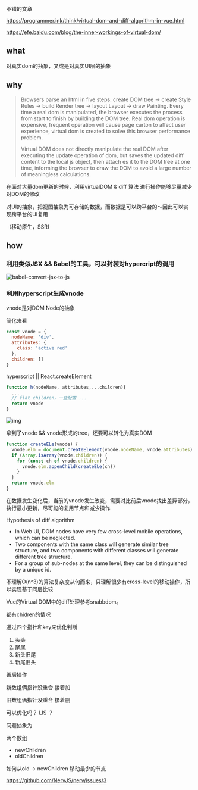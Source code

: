 不错的文章

https://programmer.ink/think/virtual-dom-and-diff-algorithm-in-vue.html

https://efe.baidu.com/blog/the-inner-workings-of-virtual-dom/



## what

对真实dom的抽象，又或是对真实UI层的抽象



## why

> Browsers parse an html in five steps: create DOM tree -> create Style Rules -> build Render tree -> layout Layout -> draw Painting. Every time a real dom is manipulated, the browser executes the process from start to finish by building the DOM tree. Real dom operation is expensive, frequent operation will cause page carton to affect user experience, virtual dom is created to solve this browser performance problem.
>
> Virtual DOM does not directly manipulate the real DOM after executing the update operation of dom, but saves the updated diff content to the local js object, then attach es it to the DOM tree at one time, informing the browser to draw the DOM to avoid a large number of meaningless calculations.

在面对大量dom更新的时候，利用virtualDOM & diff 算法 进行操作能够尽量减少对DOM的修改



对UI的抽象，把视图抽象为可存储的数据，而数据是可以跨平台的～因此可以实现跨平台的UI复用

（移动原生，SSR)



## how 

### 利用类似JSX && Babel的工具，可以封装对hypercript的调用

![babel-convert-jsx-to-js](http://picbed.sedationh.cn/convert-jsx-to-js.png)



### 利用hyperscript生成vnode

vnode是对DOM Node的抽象

简化来看

```js
const vnode = {
  nodeName: 'div',
  attributes: {
    class: 'active red'
  },
  children: []
}
```



hyperscript || React.createElement

```js
function h(nodeName, attributes,...children){
  ...
  // flat children，一些配置 ...
  return vnode
}
```

![img](http://picbed.sedationh.cn/ea1ee3d7c59d191978fa478a34671a36.jpg)



拿到了vnode && vnode形成的tree，还要可以转化为真实DOM

```js
function createELe(vnode) {
  vnode.elm = document.createElement(vnode.nodeName, vnode.attributes)
  if (Array.isArray(vnode.children)) {
    for (const ch of vnode.children) {
      vnode.elm.appenChild(createELe(ch))
    }
  }
  return vnode.elm
}
```



在数据发生变化后，当前的vnode发生改变，需要对比前后vnode找出差异部分，执行最小更新，尽可能的复用节点和减少操作

Hypothesis of diff algorithm

- In Web UI, DOM nodes have very few cross-level mobile operations, which can be neglected.
- Two components with the same class will generate similar tree structure, and two components with different classes will generate different tree structure.
- For a group of sub-nodes at the same level, they can be distinguished by a unique id.

不理解O(n^3)的算法复杂度从何而来，只理解很少有cross-level的移动操作，所以实现基于同层比较

Vue的Virtual DOM中的diff处理参考snabbdom。

都有chidren的情况

通过四个指针和key来优化判断

1. 头头
2. 尾尾
3. 新头旧尾
4. 新尾旧头

善后操作

新数组俩指针没重合 接着加

旧数组俩指针没重合 接着删



可以优化吗？ LIS ？

问题抽象为

两个数组 

- newChildren
- oldChildren

如何从old -> newChildren 移动最少的节点

https://github.com/NervJS/nerv/issues/3

